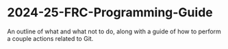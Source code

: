 # 2024-25-FRC-Programming-Guide
An outline of what and what not to do, along with a guide of how to perform a couple actions related to Git.

